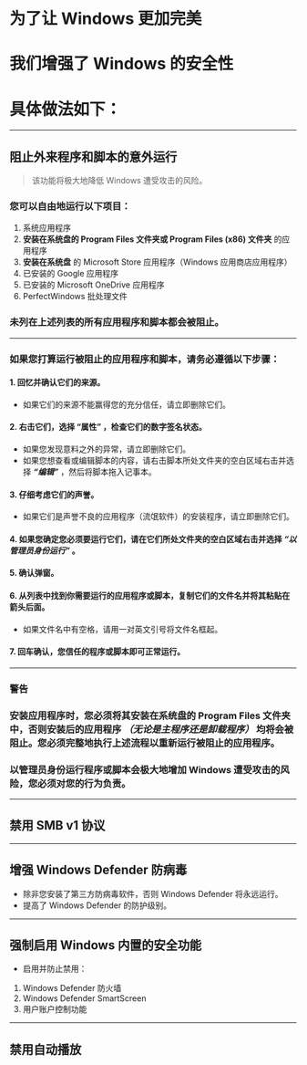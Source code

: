 # 为了让 Windows 更加完美
# 我们增强了 Windows 的安全性
# 具体做法如下：

---

## 阻止外来程序和脚本的意外运行
> 该功能将极大地降低 Windows 遭受攻击的风险。
### 您可以自由地运行以下项目：
1. 系统应用程序
2. **安装在系统盘的 Program Files 文件夹或 Program Files (x86) 文件夹** 的应用程序
3. **安装在系统盘** 的 Microsoft Store 应用程序（Windows 应用商店应用程序）
4. 已安装的 Google 应用程序 
5. 已安装的 Microsoft OneDrive 应用程序
6. PerfectWindows 批处理文件
### 未列在上述列表的所有应用程序和脚本都会被阻止。
---
### 如果您打算运行被阻止的应用程序和脚本，请务必遵循以下步骤：
#### 1. 回忆并确认它们的来源。
* 如果它们的来源不能赢得您的充分信任，请立即删除它们。
#### 2. 右击它们，选择 “属性” ，检查它们的数字签名状态。
* 如果您发现意料之外的异常，请立即删除它们。   
* 如果您想查看或编辑脚本的内容，请右击脚本所处文件夹的空白区域右击并选择 ***“编辑”*** ，然后将脚本拖入记事本。
#### 3. 仔细考虑它们的声誉。
* 如果它们是声誉不良的应用程序（流氓软件）的安装程序，请立即删除它们。
#### 4. 如果您确定您必须要运行它们，请在它们所处文件夹的空白区域右击并选择 ***“以管理员身份运行”*** 。
#### 5. 确认弹窗。
#### 6. 从列表中找到你需要运行的应用程序或脚本，复制它们的文件名并将其粘贴在箭头后面。
* 如果文件名中有空格，请用一对英文引号将文件名框起。
#### 7. 回车确认，您信任的程序或脚本即可正常运行。


---
### 警告
### 安装应用程序时，您必须将其安装在系统盘的 Program Files 文件夹中，否则安装后的应用程序 ***（无论是主程序还是卸载程序）*** 均将会被阻止。您必须完整地执行上述流程以重新运行被阻止的应用程序。
### 以管理员身份运行程序或脚本会极大地增加 Windows 遭受攻击的风险，您必须对您的行为负责。

---
## 禁用 SMB v1 协议
---
## 增强 Windows Defender 防病毒
* 除非您安装了第三方防病毒软件，否则 Windows Defender 将永远运行。
* 提高了 Windows Defender 的防护级别。
---
## 强制启用 Windows 内置的安全功能
* 启用并防止禁用：
1. Windows Defender 防火墙
2. Windows Defender SmartScreen
3. 用户账户控制功能
---
## 禁用自动播放
